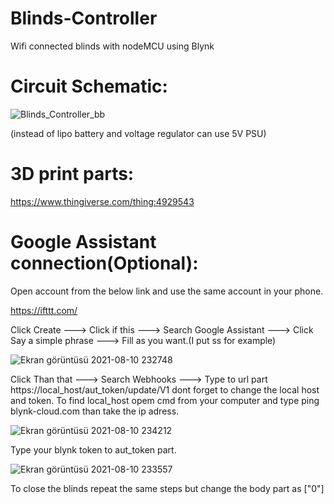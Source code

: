 # Blinds-Controller

Wifi connected blinds with nodeMCU using Blynk

# Circuit Schematic:
![Blinds_Controller_bb](https://user-images.githubusercontent.com/47865653/128824365-9d32a8af-5d22-4667-abc4-2ce7c86c8fdb.png)

(instead of lipo battery and voltage regulator can use 5V PSU)

# 3D print parts:
https://www.thingiverse.com/thing:4929543

# Google Assistant connection(Optional):
Open account from the below link and use the same account in your phone.

https://ifttt.com/

Click Create ---> Click if this ---> Search Google Assistant ---> Click Say a simple phrase ---> Fill as you want.(I put ss for example)

![Ekran görüntüsü 2021-08-10 232748](https://user-images.githubusercontent.com/47865653/128930525-1fc0dbbd-e73f-410d-9a2a-d5424fe60942.jpg)

Click Than that ---> Search Webhooks ---> Type to url part https://local_host/aut_token/update/V1 dont forget to change the local host and token. To find local_host opem cmd from your computer and type ping blynk-cloud.com than take the ip adress. 

![Ekran görüntüsü 2021-08-10 234212](https://user-images.githubusercontent.com/47865653/128932164-a2c23cbc-93b7-44a6-9384-033a339e5cbd.jpg)


Type your blynk token to aut_token part.

![Ekran görüntüsü 2021-08-10 233557](https://user-images.githubusercontent.com/47865653/128931433-7e0d063b-6eb0-4ac6-9b2e-527e487a7f29.jpg)

To close the blinds repeat the same steps but change the body part as ["0"]



